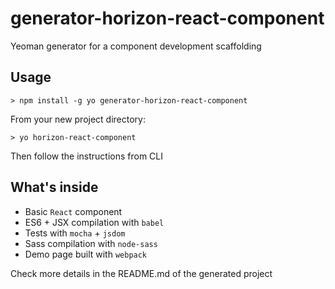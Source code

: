 # generator-horizon-react-component
Yeoman generator for a component development scaffolding

## Usage

```
> npm install -g yo generator-horizon-react-component
```

From your new project directory:

```
> yo horizon-react-component
```

Then follow the instructions from CLI

## What's inside

- Basic `React` component
- ES6 + JSX compilation with `babel`
- Tests with `mocha` + `jsdom`
- Sass compilation with `node-sass`
- Demo page built with `webpack`

Check more details in the README.md of the generated project
